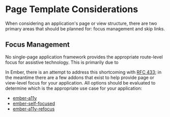 # Page Template Considerations

When considering an application's page or view structure, there are two primary areas that should be planned for: focus management and skip links. 

## Focus Management

No single-page application framework provides the appropriate route-level focus for assistive technology. This is primarily due to 

In Ember, there is an attempt to address this shortcoming with [RFC 433](https://github.com/emberjs/rfcs/pull/433); in the meantime there are a few addons that exist to help provide page or view-level focus for your application. All options should be evaluated to determine which is the appropriate use case for your application:

- [ember-a11y](https://github.com/ember-a11y/ember-a11y) 
- [ember-self-focused](https://github.com/linkedin/self-focused/tree/master/packages/ember-self-focused) 
- [ember-a11y-refocus](https://github.com/MelSumner/ember-a11y-refocus)